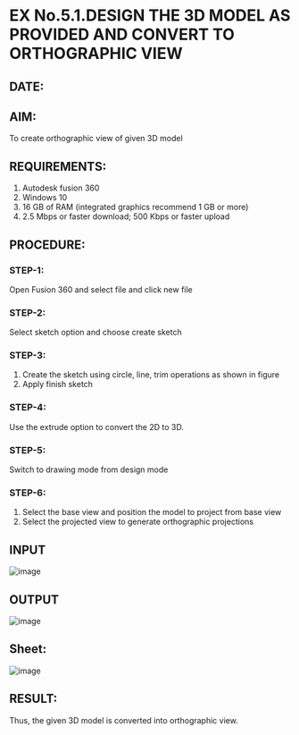 # EX No.5.1.DESIGN THE 3D MODEL AS PROVIDED AND CONVERT TO ORTHOGRAPHIC VIEW
## DATE:

## AIM: 
To create orthographic view of given 3D model

## REQUIREMENTS: 
1. Autodesk fusion 360
2. Windows 10
3. 16 GB of RAM (integrated graphics recommend 1 GB or more)
4. 2.5 Mbps or faster download; 500 Kbps or faster upload 

## PROCEDURE:

### STEP-1:
Open Fusion 360 and select file and click new file

### STEP-2:
Select sketch option and choose create sketch

### STEP-3: 
1. Create the sketch using circle, line, trim operations as shown in figure
2. Apply finish sketch 

### STEP-4:
 Use the extrude option to convert the 2D to 3D.

### STEP-5:
Switch to drawing mode from design mode 
          
### STEP-6:
1. Select the base view and position the model to project from base view 
2. Select the projected view to generate orthographic projections

## INPUT
![image](https://user-images.githubusercontent.com/113594316/199408705-ed302b2a-90c3-41c0-9cc4-791a93366e2a.png)

## OUTPUT
![image](https://github.com/nithilans060306/EX-No.5.1.-DESIGN-THE-3D-MODEL-AS-PROVIDED-AND-CONVERT-TO-ORTHOGRAPHIC-VIEW/assets/147473026/329ed50e-2540-4add-b5bf-27a71069a6ea)
## Sheet:
![image](https://github.com/nithilans060306/EX-No.5.1.-DESIGN-THE-3D-MODEL-AS-PROVIDED-AND-CONVERT-TO-ORTHOGRAPHIC-VIEW/assets/147473026/464f9649-2980-4a9f-8af1-cd020d6fdb84)



## RESULT:
Thus, the given 3D model is converted into orthographic view.


